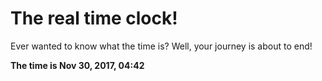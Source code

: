 # The real time clock!

Ever wanted to know what the time is? Well, your journey is about to end!

**The time is Nov 30, 2017, 04:42**